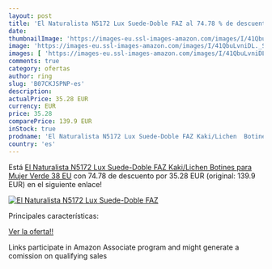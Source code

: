 ```yaml
---
layout: post
title: 'El Naturalista N5172 Lux Suede-Doble FAZ al 74.78 % de descuento'
date: 
thumbnailImage: 'https://images-eu.ssl-images-amazon.com/images/I/41QbuLvniDL._SL200_.jpg'
image: 'https://images-eu.ssl-images-amazon.com/images/I/41QbuLvniDL._SL200_.jpg'
images: [ 'https://images-eu.ssl-images-amazon.com/images/I/41QbuLvniDL._SL200_.jpg' ]
comments: true
category: ofertas
author: ring
slug: 'B07CKJSPNP-es'
description:
actualPrice: 35.28 EUR
currency: EUR
price: 35.28
comparePrice: 139.9 EUR
inStock: true
prodname: 'El Naturalista N5172 Lux Suede-Doble FAZ Kaki/Lichen  Botines para Mujer  Verde  38 EU'
country: 'es'
---
```


Está [El Naturalista N5172 Lux Suede-Doble FAZ Kaki/Lichen  Botines para Mujer  Verde  38 EU](https://www.amazon.es/dp/B07CKJSPNP/?tag=tolees-21) con 74.78 de descuento por 35.28 EUR (original: 139.9 EUR) en el siguiente enlace!

[![El Naturalista N5172 Lux Suede-Doble FAZ](https://images-eu.ssl-images-amazon.com/images/I/41QbuLvniDL._SL200_.jpg)](https://www.amazon.es/dp/B07CKJSPNP/?tag=tolees-21)

Principales características:


[Ver la oferta!!](https://www.amazon.es/dp/B07CKJSPNP/?tag=tolees-21)

Links participate in Amazon Associate program and might generate a comission on qualifying sales



